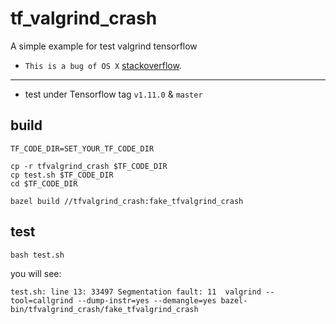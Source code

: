 # tf_valgrind_crash
A simple example for test valgrind tensorflow

* `This is a bug of OS X` [stackoverflow](https://stackoverflow.com/questions/44990380/why-valgrind-segfaults-when-i-launch-a-new-thread).

-----------
* test under Tensorflow tag `v1.11.0` & `master`

## build
```
TF_CODE_DIR=SET_YOUR_TF_CODE_DIR

cp -r tfvalgrind_crash $TF_CODE_DIR
cp test.sh $TF_CODE_DIR
cd $TF_CODE_DIR

bazel build //tfvalgrind_crash:fake_tfvalgrind_crash
```

## test
```
bash test.sh
```

you will see:
```
test.sh: line 13: 33497 Segmentation fault: 11  valgrind --tool=callgrind --dump-instr=yes --demangle=yes bazel-bin/tfvalgrind_crash/fake_tfvalgrind_crash
```


